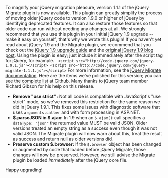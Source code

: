 To magnify your jQuery migration pleasure, version 1.1.1 of the jQuery
Migrate plugin is now available. This plugin can greatly simplify the
process of moving older jQuery code to version 1.9.0 or higher of jQuery
by identifying deprecated features. It can also restore those features
so that older code can run without needing any changes at all. We
strongly recommend that you use this plugin in your initial jQuery 1.9
upgrade -- make it easy on yourself, that's why we wrote this plugin! If
you haven't yet read about jQuery 1.9 and the Migrate plugin, we
recommend that you check out the [jQuery 1.9 upgrade
guide](http://jquery.com/upgrade-guide/1.9/) and the [original jQuery
1.9 blog
post](http://blog.jquery.com/2013/01/15/jquery-1-9-final-jquery-2-0-beta-migrate-final-released/).
Using the plugin is easy; just include it immediately after the script
tag for jQuery, for example.
` <script src="http://code.jquery.com/jquery-1.9.1.js"></script> <script src="http://code.jquery.com/jquery-migrate-1.1.1.js"></script>`
For more information, see the [jQuery Migrate
documentation](https://github.com/jquery/jquery-migrate/#readme). Here
are the items we've polished for this version; you can see the [complete
list](https://github.com/jquery/jquery-migrate/issues?milestone=3&state=closed)
at Github. Many thanks to jQuery team member Richard Gibson for his help
on this release.

-   **Remove "use strict":** Not all code is compatible with
    JavaScript's "use strict" mode, so we've removed this restriction
    for the same reason we did in jQuery 1.9.1. This fixes some issues
    with diagnostic software that uses `arguments.caller` and with form
    processing in ASP.NET.
-   **\$.parseJSON in \$.ajax:** In 1.9 when an `$.ajax()` call
    specifies a `dataType: "json"` the returned value MUST be valid
    JSON. Older versions treated an empty string as a success even
    though it was not valid JSON. The Migrate plugin will now warn about
    this, treat the result as success and return null as older versions
    did.
-   **Preserve custom \$.browser:** If the `$.browser` object has been
    changed or augmented by code that loaded before jQuery Migrate,
    those changes will now be preserved. However, we still advise the
    Migrate plugin be loaded *immediately* after the jQuery core file.

Happy upgrading!
